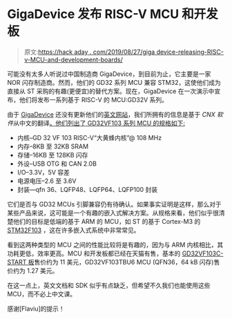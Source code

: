 # GigaDevice 发布 RISC-V MCU 和开发板

> 原文:[https://hack aday . com/2019/08/27/giga device-releasing-RISC-v-MCU-and-development-boards/](https://hackaday.com/2019/08/27/gigadevice-releasing-risc-v-mcus-and-development-boards/)

可能没有太多人听说过中国制造商 GigaDevice，到目前为止，它主要是一家 NOR 闪存制造商。然而，他们的 GD32 系列 MCU 兼容 STM32，这使他们成为直接从 ST 采购的有趣(更便宜)的替代方案。现在，GigaDevice 在一次演示中宣布，他们将发布一系列基于 RISC-V 的 MCU:GD32V 系列。

由于 [GigaDevice](https://en.wikipedia.org/wiki/GigaDevice) 还没有更新他们的[英文网站](https://www.gigadevice.com/)，我们所拥有的信息是基于 *CNX 软件*从中文的翻译[。他们列出了 GD32VF103 系列 MCU 的规格如下:](http://gd32mcu.21ic.com/news/detail/new_id/161)

*   内核–GD 32 VF 103 RISC-V“大黄蜂内核”@ 108 MHz
*   内存–8KB 至 32KB SRAM
*   存储–16KB 至 128KB 闪存
*   外设–USB OTG 和 CAN 2.0B
*   I/O–3.3V，5V 容差
*   电源电压–2.6 至 3.6V
*   封装—qfn 36、LQFP48、LQFP64、LQFP100 封装

它们是否与 GD32 MCUs 引脚兼容仍有待确认。如果事实证明是这样，那么对于某些产品来说，这可能是一个有趣的嵌入式解决方案。从规格来看，他们似乎很清楚他们的目标是低端的基于 ARM 的 MCU，如 ST 的基于 Cortex-M3 的 [STM32F103](https://www.st.com/en/microcontrollers-microprocessors/stm32f103.html) ，这在许多嵌入式系统中非常常见。

看到这两种类型的 MCU 之间的性能比较将是有趣的，因为与 ARM 内核相比，其功耗更低，效率更高。MCU 和开发板都已经在天猫有售，基本的 [GD32VF103C-START 板](https://detail.tmall.com/item.htm?spm=a1z10.4-b-s.w5003-21978304610.1.48fa306cBtYGKJ&id=601020356481)售价约为 11 美元，GD32VF103TBU6 MCU (QFN36，64 kB 闪存)售价约为 1.27 美元。

在这一点上，英文文档和 SDK 似乎有点缺乏，但希望不久我们也能使用这些 MCU，而不必上中文课。

感谢[Flaviu]的提示！